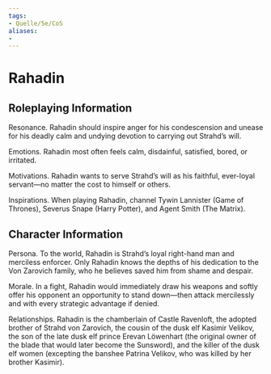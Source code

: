 ```yaml
---
tags:
- Quelle/5e/CoS
aliases:
- 
---
```

# Rahadin 
## Roleplaying Information
Resonance. Rahadin should inspire anger for his condescension and unease for his deadly calm and undying devotion to carrying out Strahd’s will.

Emotions. Rahadin most often feels calm, disdainful, satisfied, bored, or irritated.

Motivations. Rahadin wants to serve Strahd’s will as his faithful, ever-loyal servant—no matter the cost to himself or others.

Inspirations. When playing Rahadin, channel Tywin Lannister (Game of Thrones), Severus Snape (Harry Potter), and Agent Smith (The Matrix).

## Character Information
Persona. To the world, Rahadin is Strahd’s loyal right-hand man and merciless enforcer. Only Rahadin knows the depths of his dedication to the Von Zarovich family, who he believes saved him from shame and despair.

Morale. In a fight, Rahadin would immediately draw his weapons and softly offer his opponent an opportunity to stand down—then attack mercilessly and with every strategic advantage if denied.

Relationships. Rahadin is the chamberlain of Castle Ravenloft, the adopted brother of Strahd von Zarovich, the cousin of the dusk elf Kasimir Velikov, the son of the late dusk elf prince Erevan Löwenhart (the original owner of the blade that would later become the Sunsword), and the killer of the dusk elf women (excepting the banshee Patrina Velikov, who was killed by her brother Kasimir).